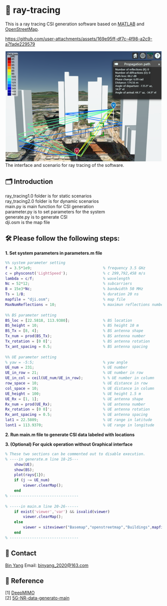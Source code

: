 # 🚨 ray-tracing
This is a ray tracing CSI generation software based on [MATLAB](https://www.mathworks.com/help/comm/ref/rfprop.raytracing.html) and [OpenStreetMap](https://www.openstreetmap.org).  

https://github.com/user-attachments/assets/169e95ff-df7c-4f98-a2c9-a7fade229579  
  
<img src='scenario.png' alt='Ray Tracing' width='600'>
The interface and scenario for ray tracing of the software.  

## 🗂️ Introduction
ray_tracing1.0 folder is for static scenarios  
ray_tracing2.0 folder is for dynamic scenarios  
main.py is main function for CSI generation  
parameter.py is to set parameters for the system  
generate.py is to generate CSI  
dji.osm is the map file  

## 🛠️ Please follow the following steps:
__1. Set system parameters in parameters.m file__  
```matlab
%% system parameter setting
f = 3.5*1e9;                                % frequency 3.5 GHz
c = physconst('LightSpeed');                % c 299,792,458 m/s
lambda = c/f;                               % wavelength
Nc = 52*12;                                 % subcarriers
B = 15e3*Nc;                                % bandwidth 50 MHz
Ts = 1/B;                                   % duration 20 ns
mapfile = "dji.osm";                        % map file
MaxNumReflections = 10;                     % maximun reflections number

%% BS parameter setting        
BS_loc = [22.5818, 113.9380];               % BS location
BS_height = 10;                             % BS height 10 m
BS_Tx = [8, 4];                             % BS antenna shape
Tx_num = prod(BS_Tx);                       % BS antenna number
Tx_rotation = [0 0]';                       % BS antenna rotation
Tx_ant_spacing = 0.5;                       % BS antenna spacing

%% UE parameter setting
% yaw = -5:5;                               % yaw angle
UE_num = 231;                               % UE number
UE_in_row = 21;                             % UE number in row
UE_in_col = ceil(UE_num/UE_in_row);         % % UE number in column
row_space = 10;                             % UE distance in row
col_space = 10;                             % UE distance in column
UE_height = 100;                            % UE height 1.5 m
UE_Rx = [1, 1];                             % UE antenna shape
Rx_num = prod(UE_Rx);                       % UE antenna number
Rx_rotation = [0 0]';                       % UE antenna rotation
Rx_ant_spacing = 0.5;                       % UE antenna spacing
lat1 = 22.5809;                             % UE range in latitude
lont1 = 113.9370;                           % UE range in longitude
```

__2. Run main.m file to generate CSI data labeled with locations__  

__3. (Optional) For quick operation without Graphical interface__  
```matlab
% These two sections can be commented out to disable execution.
% ----in generate.m line 18-25---
    show(UE);
    show(BS);
    plot(rays{1});
    if (j ~= UE_num)
        viewer.clearMap();
    end
% -------------------------------

% -----in main.m line 20-26------
    if exist('viewer','var') && isvalid(viewer) 
        viewer.clearMap();
    else
        viewer = siteviewer("Basemap","openstreetmap","Buildings",mapfile); 
    end
% -------------------------------
```


## 📨 Contact
[Bin Yang](https://scholar.google.com/citations?user=_v2KA7UAAAAJ&hl=zh-CN) Email: binyang_2020@163.com  

## 📝 Reference
[1] [DeepMIMO](https://github.com/DeepMIMO/DeepMIMO-matlab)  
[2] [5G-NR-data-generato-main](https://github.com/CodeDwan/5G-NR-data-generato)   
